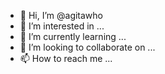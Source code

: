 - 👋 Hi, I’m @agitawho
- 👀 I’m interested in ...
- 🌱 I’m currently learning ...
- 💞️ I’m looking to collaborate on ...
- 📫 How to reach me ...

<!---
agitawho/agitawho is a ✨ special ✨ repository because its `README.md` (this file) appears on your GitHub profile.
You can click the Preview link to take a look at your changes.
--->
